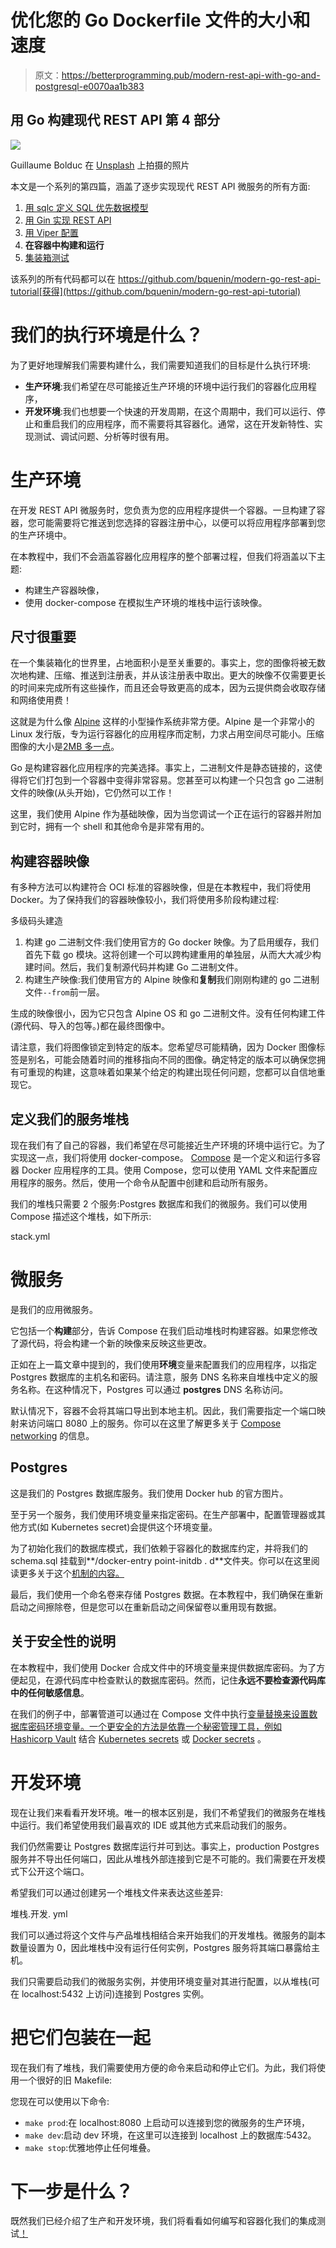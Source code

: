 # 优化您的 Go Dockerfile 文件的大小和速度

> 原文：<https://betterprogramming.pub/modern-rest-api-with-go-and-postgresql-e0070aa1b383>

## 用 Go 构建现代 REST API 第 4 部分

![](img/0090449ffef31b7a9e5fa8c3b7359d68.png)

Guillaume Bolduc 在 [Unsplash](https://unsplash.com/s/photos/container?utm_source=unsplash&utm_medium=referral&utm_content=creditCopyText) 上拍摄的照片

本文是一个系列的第四篇，涵盖了逐步实现现代 REST API 微服务的所有方面:

1.  [用 sqlc 定义 SQL 优先数据模型](https://medium.com/@bquenin/modern-rest-api-with-go-and-postgresql-c765d571b9e7)
2.  [用 Gin 实现 REST API](https://medium.com/@bquenin/modern-rest-api-with-go-and-postgresql-39b0e966534a)
3.  [用 Viper 配置](https://medium.com/@bquenin/modern-rest-api-with-go-and-postgresql-1d48767a813)
4.  **在容器中构建和运行**
5.  [集装箱测试](https://medium.com/@bquenin/modern-rest-api-with-go-and-postgresql-7c916ce2816a)

该系列的所有代码都可以在 https://github.com/bquenin/modern-go-rest-api-tutorial[获得](https://github.com/bquenin/modern-go-rest-api-tutorial)

# 我们的执行环境是什么？

为了更好地理解我们需要构建什么，我们需要知道我们的目标是什么执行环境:

*   **生产环境**:我们希望在尽可能接近生产环境的环境中运行我们的容器化应用程序，
*   **开发环境**:我们也想要一个快速的开发周期，在这个周期中，我们可以运行、停止和重启我们的应用程序，而不需要将其容器化。通常，这在开发新特性、实现测试、调试问题、分析等时很有用。

# 生产环境

在开发 REST API 微服务时，您负责为您的应用程序提供一个容器。一旦构建了容器，您可能需要将它推送到您选择的容器注册中心，以便可以将应用程序部署到您的生产环境中。

在本教程中，我们不会涵盖容器化应用程序的整个部署过程，但我们将涵盖以下主题:

*   构建生产容器映像，
*   使用 docker-compose 在模拟生产环境的堆栈中运行该映像。

## 尺寸很重要

在一个集装箱化的世界里，占地面积小是至关重要的。事实上，您的图像将被无数次地构建、压缩、推送到注册表，并从该注册表中取出。更大的映像不仅需要更长的时间来完成所有这些操作，而且还会导致更高的成本，因为云提供商会收取存储和网络使用费！

这就是为什么像 [Alpine](https://www.alpinelinux.org/) 这样的小型操作系统非常方便。Alpine 是一个非常小的 Linux 发行版，专为运行容器化的应用程序而定制，力求占用空间尽可能小。压缩图像的大小是[2MB 多一点](https://hub.docker.com/_/alpine/tags)。

Go 是构建容器化应用程序的完美选择。事实上，二进制文件是静态链接的，这使得将它们打包到一个容器中变得非常容易。您甚至可以构建一个只包含 go 二进制文件的映像(从头开始)，它仍然可以工作！

这里，我们使用 Alpine 作为基础映像，因为当您调试一个正在运行的容器并附加到它时，拥有一个 shell 和其他命令是非常有用的。

## 构建容器映像

有多种方法可以构建符合 OCI 标准的容器映像，但是在本教程中，我们将使用 Docker。为了保持我们的容器映像较小，我们将使用多阶段构建过程:

多级码头建造

1.  构建 go 二进制文件:我们使用官方的 Go docker 映像。为了启用缓存，我们首先下载 go 模块。这将创建一个可以跨构建重用的单独层，从而大大减少构建时间。然后，我们复制源代码并构建 Go 二进制文件。
2.  构建生产映像:我们使用官方的 Alpine 映像和**复制**我们刚刚构建的 go 二进制文件`--from`前一层。

生成的映像很小，因为它只包含 Alpine OS 和 go 二进制文件。没有任何构建工件(源代码、导入的包等。)都在最终图像中。

请注意，我们将图像锁定到特定的版本。您希望尽可能精确，因为 Docker 图像标签是别名，可能会随着时间的推移指向不同的图像。确定特定的版本可以确保您拥有可重现的构建，这意味着如果某个给定的构建出现任何问题，您都可以自信地重现它。

## 定义我们的服务堆栈

现在我们有了自己的容器，我们希望在尽可能接近生产环境的环境中运行它。为了实现这一点，我们将使用 docker-compose。 [Compose](https://docs.docker.com/compose/) 是一个定义和运行多容器 Docker 应用程序的工具。使用 Compose，您可以使用 YAML 文件来配置应用程序的服务。然后，使用一个命令从配置中创建和启动所有服务。

我们的堆栈只需要 2 个服务:Postgres 数据库和我们的微服务。我们可以使用 Compose 描述这个堆栈，如下所示:

stack.yml

# 微服务

是我们的应用微服务。

它包括一个**构建**部分，告诉 Compose 在我们启动堆栈时构建容器。如果您修改了源代码，将会构建一个新的映像来反映这些更改。

正如在上一篇文章中提到的，我们使用**环境**变量来配置我们的应用程序，以指定 Postgres 数据库的主机名和密码。请注意，服务 DNS 名称来自堆栈中定义的服务名称。在这种情况下，Postgres 可以通过 **postgres** DNS 名称访问。

默认情况下，容器不会将其端口导出到本地主机。因此，我们需要指定一个端口映射来访问端口 8080 上的服务。你可以在这里了解更多关于 [Compose networking](https://docs.docker.com/compose/networking/) 的信息。

## Postgres

这是我们的 Postgres 数据库服务。我们使用 Docker hub 的官方图片。

至于另一个服务，我们使用环境变量来指定密码。在生产部署中，配置管理器或其他方式(如 Kubernetes secret)会提供这个环境变量。

为了初始化我们的数据库模式，我们依赖于容器化的数据库约定，并将我们的 schema.sql 挂载到**/docker-entry point-initdb . d**文件夹。你可以在这里阅读更多关于这个[机制的内容。](https://hub.docker.com/_/postgres)

最后，我们使用一个命名卷来存储 Postgres 数据。在本教程中，我们确保在重新启动之间擦除卷，但是您可以在重新启动之间保留卷以重用现有数据。

## 关于安全性的说明

在本教程中，我们使用 Docker 合成文件中的环境变量来提供数据库密码。为了方便起见，在源代码库中检查默认的数据库密码。然而，记住**永远不要检查源代码库中的任何敏感信息**。

在我们的例子中，部署管道可以通过在 Compose 文件中执行[变量替换来设置数据库密码环境变量。一个更安全的方法是依靠一个秘密管理工具，例如](https://docs.docker.com/compose/environment-variables/#substitute-environment-variables-in-compose-files) [Hashicorp Vault](https://www.vaultproject.io/) 结合 [Kubernetes secrets](https://kubernetes.io/docs/concepts/configuration/secret/) 或 [Docker secrets](https://docs.docker.com/engine/swarm/secrets/) 。

# 开发环境

现在让我们来看看开发环境。唯一的根本区别是，我们不希望我们的微服务在堆栈中运行。我们希望使用我们最喜欢的 IDE 或其他方式来启动我们的服务。

我们仍然需要让 Postgres 数据库运行并可到达。事实上，production Postgres 服务并不导出任何端口，因此从堆栈外部连接到它是不可能的。我们需要在开发模式下公开这个端口。

希望我们可以通过创建另一个堆栈文件来表达这些差异:

堆栈.开发. yml

我们可以通过将这个文件与产品堆栈相结合来开始我们的开发堆栈。微服务的副本数量设置为 0，因此堆栈中没有运行任何实例，Postgres 服务将其端口暴露给主机。

我们只需要启动我们的微服务实例，并使用环境变量对其进行配置，以从堆栈(可在 localhost:5432 上访问)连接到 Postgres 实例。

# 把它们包装在一起

现在我们有了堆栈，我们需要使用方便的命令来启动和停止它们。为此，我们将使用一个很好的旧 Makefile:

您现在可以使用以下命令:

*   `make prod`:在 localhost:8080 上启动可以连接到您的微服务的生产环境，
*   `make dev`:启动 dev 环境，在这里可以连接到 localhost 上的数据库:5432。
*   `make stop`:优雅地停止任何堆叠。

# 下一步是什么？

既然我们已经介绍了生产和开发环境，我们将看看如何编写和容器化我们的集成测试[！](https://medium.com/better-programming/modern-rest-api-with-go-and-postgresql-7c916ce2816a)